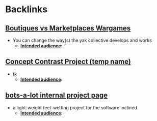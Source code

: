 
# Backlinks
## [Boutiques vs Marketplaces Wargames](<Boutiques vs Marketplaces Wargames.md>)
- You can change the way(s) the yak collective develops and works
    - **[Intended audience](<Intended audience.md>):**

## [Concept Contrast Project (temp name)](<Concept Contrast Project (temp name).md>)
- tk
    - **[Intended audience](<Intended audience.md>):**

## [bots-a-lot internal project page](<bots-a-lot internal project page.md>)
- a light-weight feet-wetting project for the software inclined
    - **[Intended audience](<Intended audience.md>):**

